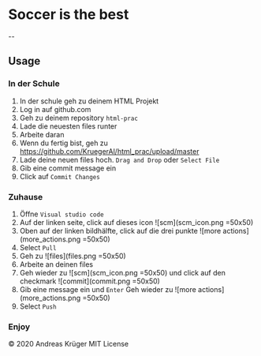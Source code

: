 # Soccer is the best
--
## Usage
### In der Schule
1. In der schule geh zu deinem HTML Projekt
2. Log in auf github.com
3. Geh zu deinem repository `html-prac`
4. Lade die neuesten files runter
5. Arbeite daran 
6. Wenn du fertig bist, geh zu https://github.com/KruegerAl/html_prac/upload/master 
7. Lade deine neuen files hoch. `Drag and Drop` oder `Select File`
8. Gib eine commit message ein
9. Click auf `Commit Changes`

### Zuhause
1. Öffne `Visual studio code`
2. Auf der linken seite, click auf dieses icon ![scm](scm_icon.png =50x50)
3. Oben auf der linken bildhälfte, click auf die drei punkte ![more actions](more_actions.png =50x50)
4. Select `Pull`
5. Geh zu ![files](files.png =50x50)
6. Arbeite an deinen files
7. Geh wieder zu ![scm](scm_icon.png =50x50) und click auf den checkmark ![commit](commit.png =50x50)
8. Gib eine message ein und `Enter`
Geh wieder zu ![more actions](more_actions.png =50x50)
9. Select `Push`

### Enjoy





© 2020 Andreas Krüger
MIT License 
